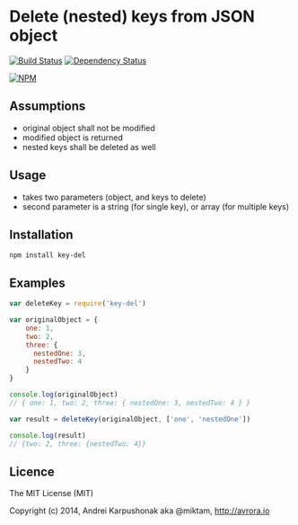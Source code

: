 # Delete (nested) keys from JSON object 

[![Build Status](https://travis-ci.org/avrora/key-del.svg?branch=master)](https://travis-ci.org/avrora/key-del) [![Dependency Status](https://david-dm.org/avrora/key-del.svg)](https://david-dm.org/avrora/key-del)

[![NPM](https://nodei.co/npm/key-del.png?downloads=true&stars=true)](https://nodei.co/npm/key-del/)

## Assumptions
* original object shall not be modified
* modified object is returned
* nested keys shall be deleted as well

## Usage
* takes two parameters (object, and keys to delete)
* second parameter is a string (for single key), or array (for multiple keys)

## Installation

`npm install key-del`

## Examples

```javascript
var deleteKey = require('key-del')

var originalObject = {
	one: 1,
	two: 2,
	three: {
	  nestedOne: 3,
	  nestedTwo: 4
	}
}

console.log(originalObject)
// { one: 1, two: 2, three: { nestedOne: 3, nestedTwo: 4 } }

var result = deleteKey(originalObject, ['one', 'nestedOne'])

console.log(result)
// {two: 2, three: {nestedTwo: 4}}
```

## Licence

The MIT License (MIT)

Copyright (c) 2014, Andrei Karpushonak aka @miktam, http://avrora.io